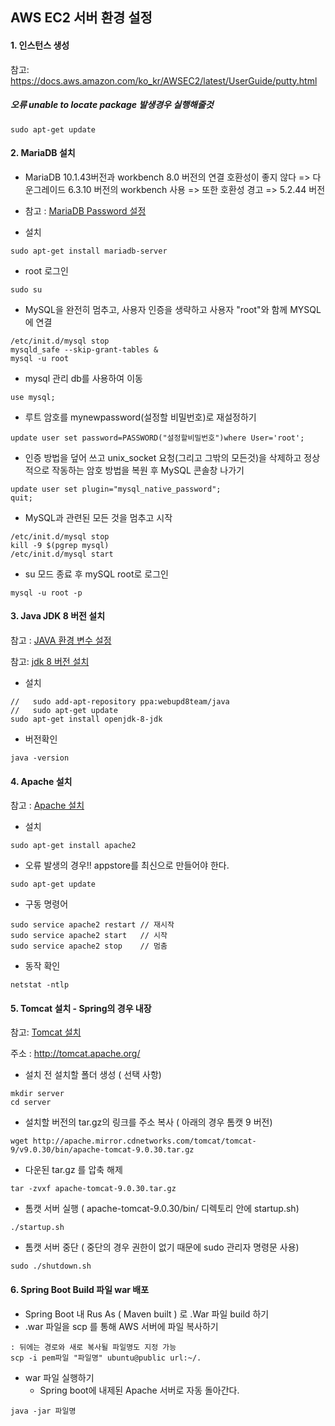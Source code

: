 ## AWS EC2 서버 환경 설정

#### 1. 인스턴스 생성

참고: https://docs.aws.amazon.com/ko_kr/AWSEC2/latest/UserGuide/putty.html

##### 오류 unable to locate package 발생경우 실행해줄것

```
sudo apt-get update
```



#### 2. MariaDB 설치

- MariaDB 10.1.43버전과 workbench 8.0 버전의 연결 호환성이 좋지 않다 
  => 다운그레이드 6.3.10 버전의 workbench 사용 => 또한 호환성 경고 => 5.2.44 버전

- 참고 : [MariaDB Password 설정](https://postitforhooney.tistory.com/entry/MariaDB-MariaDB-Ubuntu1604에서-root로그인이-되지-않을-때)
- 설치

```
sudo apt-get install mariadb-server
```

- root 로그인

```
sudo su
```

- MySQL을 완전히 멈추고, 사용자 인증을 생략하고 사용자 "root"와 함께 MYSQL에 연결

```
/etc/init.d/mysql stop
mysqld_safe --skip-grant-tables &
mysql -u root

```

- mysql 관리 db를 사용하여 이동

```
use mysql;
```

- 루트 암호를 mynewpassword(설정할 비밀번호)로 재설정하기

```
update user set password=PASSWORD("설정할비밀번호")where User='root';
```

- 인증 방법을 덮어 쓰고 unix_socket 요청(그리고 그밖의 모든것)을 삭제하고 정상적으로 작동하는 암호 방법을 복원 후 MySQL 콘솔창 나가기

```
update user set plugin="mysql_native_password";
quit;
```

- MySQL과 관련된 모든 것을 멈추고 시작

```
/etc/init.d/mysql stop
kill -9 $(pgrep mysql)
/etc/init.d/mysql start
```

- su 모드 종료 후 mySQL root로 로그인

```
mysql -u root -p
```



#### 3. Java JDK 8 버전 설치

참고 : [ JAVA 환경 변수 설정](https://songc92.tistory.com/58 )

참고: [jdk 8 버전 설치](https://medium.com/@anusha.sharma3010/installing-java-jenkins-on-aws-ec2-ubuntu-16-04-147fbc3bfba6) 

- 설치

```
//   sudo add-apt-repository ppa:webupd8team/java
//   sudo apt-get update
sudo apt-get install openjdk-8-jdk
```

- 버전확인

```
java -version
```

#### 4. Apache 설치 

참고 : [Apache 설치](https://cornswrold.tistory.com/159)

- 설치

```
sudo apt-get install apache2
```

- 오류 발생의 경우!! appstore를 최신으로 만들어야 한다.

```
sudo apt-get update
```

- 구동 명령어

```
sudo service apache2 restart // 재시작
sudo service apache2 start   // 시작
sudo service apache2 stop    // 멈춤
```

- 동작 확인

```
netstat -ntlp
```



#### 5. Tomcat 설치 - Spring의 경우 내장

참고: [Tomcat 설치](https://smujihoon.tistory.com/102)

주소 : http://tomcat.apache.org/

- 설치 전 설치할 폴더 생성 ( 선택 사항)

```
mkdir server
cd server
```

- 설치할 버전의 tar.gz의 링크를 주소 복사 ( 아래의 경우 톰캣 9 버전)

```
wget http://apache.mirror.cdnetworks.com/tomcat/tomcat-9/v9.0.30/bin/apache-tomcat-9.0.30.tar.gz
```

- 다운된 tar.gz 를 압축 해제

```
tar -zvxf apache-tomcat-9.0.30.tar.gz
```

- 톰캣 서버 실행 ( apache-tomcat-9.0.30/bin/ 디렉토리 안에 startup.sh)

```
./startup.sh
```

- 톰캣 서버 중단 ( 중단의 경우 권한이 없기 때문에 sudo 관리자 명령문 사용)

```
sudo ./shutdown.sh
```



#### 6. Spring Boot Build 파일 war 배포

- Spring Boot 내 Rus As ( Maven built ) 로 .War 파일 build 하기
- .war 파일을 scp 를 통해 AWS 서버에 파일 복사하기

```
: 뒤에는 경로와 새로 복사될 파일명도 지정 가능
scp -i pem파일 "파일명" ubuntu@public url:~/.
```

- war 파일 실행하기
  - Spring boot에 내제된 Apache 서버로 자동 돌아간다.

```
java -jar 파일명
```

